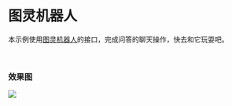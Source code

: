 # 图灵机器人

本示例使用[图灵机器人](http://www.tuling123.com/help/h_cent_andriodsdk.jhtml?nav=doc)的接口，完成问答的聊天操作，快去和它玩耍吧。

<br/>

### 效果图

![](/resources/res.gif)

<br/>


